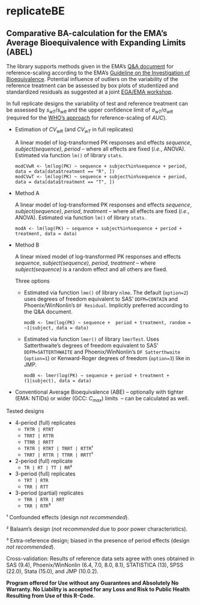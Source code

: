 # replicateBE
## Comparative BA-calculation for the EMA’s Average Bioequivalence with Expanding Limits (ABEL)

The library supports methods given in the EMA’s [Q&A document](https://www.ema.europa.eu/en/documents/scientific-guideline/questions-answers-positions-specific-questions-addressed-pharmacokinetics-working-party_en.pdf) for reference-scaling according to the EMA’s [Guideline on the Investigation of Bioequivalence](https://www.ema.europa.eu/en/documents/scientific-guideline/guideline-investigation-bioequivalence-rev1_en.pdf). Potential influence of outliers on the variability of the reference treatment can be assessed by box plots of studentized and standardized residuals as suggested at a joint [EGA/EMA workshop](https://www.medicinesforeurope.com/wp-content/uploads/2016/03/EGA_BEQ_QA_WEB_QA_1_32.pdf).

In full replicate designs the variability of test and reference treatment can be assessed by _s<sub>wT</sub>_/_s<sub>wR</sub>_ and the upper confidence limit of <em>σ<sub>wT</sub></em>/<em>σ<sub>wR</sub></em> (required for the [WHO’s approach](https://extranet.who.int/prequal/sites/default/files/documents/AUC_criteria_November2018.pdf) for reference-scaling of _AUC_).


- Estimation of <em>CV<sub>wR</sub></em> (and <em>CV<sub>wT</sub></em> in full replicates)

  A linear model of log-transformed PK responses and effects _sequence_, _subject(sequence)_, _period_&nbsp;– where all effects are fixed (_i.e._, ANOVA). Estimated via function ```lm()``` of library ```stats```.
  ```Rscript
  modCVwR <- lm(log(PK) ~ sequence + subject%in%sequence + period, data = data[data$treatment == "R", ])
  modCVwT <- lm(log(PK) ~ sequence + subject%in%sequence + period, data = data[data$treatment == "T", ])
  ```
 

- Method A
  
  A linear model of log-transformed PK responses and effects _sequence_, _subject(sequence)_, _period_, _treatment_&nbsp;– where all effects are fixed (_i.e._, ANOVA). Estimated via function ```lm()``` of library ```stats```.
  ```Rscript
  modA <- lm(log(PK) ~ sequence + subject%in%sequence + period + treatment, data = data)
  ```
  
- Method B
  
  A linear mixed model of log-transformed PK responses and effects _sequence_, _subject(sequence)_, _period_, _treatment_&nbsp;– where _subject(sequence)_ is a random effect and all others are fixed.
  
  Three options
    - Estimated via function ```lme()``` of library ```nlme```. The default (```option=2```) uses degrees of freedom equivalent to SAS’ ```DDFM=CONTAIN``` and Phoenix/WinNonlin’s ```DF Residual```. Implicitly preferred according to the Q&A document.
      ```Rscript
      modB <- lme(log(PK) ~ sequence +  period + treatment, random = ~1|subject, data = data)
      ```    
    - Estimated via function ```lmer()``` of library ```lmerTest```. Uses Satterthwaite’s degrees of freedom equivalent to SAS’ ```DDFM=SATTERTHWAITE``` and Phoenix/WinNonlin’s ```DF Satterthwaite``` (```option=1```) or Kenward-Roger degrees of freedom (```option=3```) like in JMP.
      ```Rscript
      modB <- lmer(log(PK) ~ sequence + period + treatment + (1|subject), data = data)
      ```


- Conventional Average Bioequivalence (ABE)&nbsp;– optionally with tighter (EMA: NTIDs) or wider (GCC: _C<sub>max</sub>_) limits
             &nbsp;– can be calculated as well.

Tested designs
- 4-period (full) replicates
  - ```TRTR | RTRT```
  - ```TRRT | RTTR```
  - ```TTRR | RRTT```
  - ```TRTR | RTRT | TRRT | RTTR```¹
  - ```TRRT | RTTR | TTRR | RRTT```¹
- 2-period (full) replicate
  - ```TR | RT | TT | RR```²
- 3-period (full) replicates
  - ```TRT | RTR```
  - ```TRR | RTT```
- 3-period (partial) replicates
  - ```TRR | RTR | RRT```
  - ```TRR | RTR```³

¹ Confounded effects (design _not recommended_).

² Balaam’s design (_not recommended_ due to poor power characteristics).

³ Extra-reference design; biased in the presence of period effects (design _not recommended_).

Cross-validation: Results of reference data sets agree with ones obtained in SAS (9.4), Phoenix/WinNonlin (6.4, 7.0, 8.0, 8.1), STATISTICA (13), SPSS (22.0), Stata (15.0), and JMP (10.0.2).

**Program offered for Use without any Guarantees and Absolutely No Warranty. No Liability is accepted for any Loss and Risk to Public Health Resulting from Use of this R-Code.**
